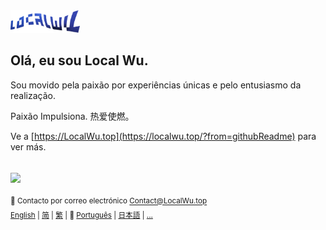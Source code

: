 <p align="left" style="display:inline;">
  <a href="https://localwu.top/?from=githubReadme"><img height="36px" src="../brand/localwu-wordmark.png" /></a>
</p>

## Olá, eu sou Local Wu.

Sou movido pela paixão por experiências únicas e pelo entusiasmo da realização.

Paixão Impulsiona. 热爱使燃。

Ve a [https://LocalWu.top](https://localwu.top/?from=githubReadme) para ver más.

## <img height="14px" src="https://github.com/user-attachments/assets/a16c3b61-6f41-4ba2-98d1-c117c7c07fb5" />

<p align="right" style="display:inline;">
<sup>
  📧 Contacto por correo electrónico <a href="mailto:Contact@LocalWu.top"><span>Contact@LocalWu.top</span></a>
</sup>
</p>
<br>
<p align="right" style="display:inline;">
<sup>
  <a href="https://github.com/localwu/localwu/blob/main/README.md"><span>English</span></a>&nbsp;|
  <a href="https://github.com/localwu/localwu/blob/main/multilingual-version/README_SC.md"><span>简</span></a>&nbsp;|
  <a href="https://github.com/localwu/localwu/blob/main/multilingual-version/README_TC.md"><span>繁</span></a>&nbsp;|
  📍 <a href="https://github.com/localwu/localwu/blob/main/multilingual-version/README_Pt.md"><span>Português</span></a>&nbsp;|
  <a href="https://github.com/localwu/localwu/blob/main/multilingual-version/README_Jp.md"><span>日本語</span></a>&nbsp;|
  <a href="https://github.com/localwu/localwu/blob/main/multilingual-version/README_More.md"><span>...</span></a>
</sup>
</p>
